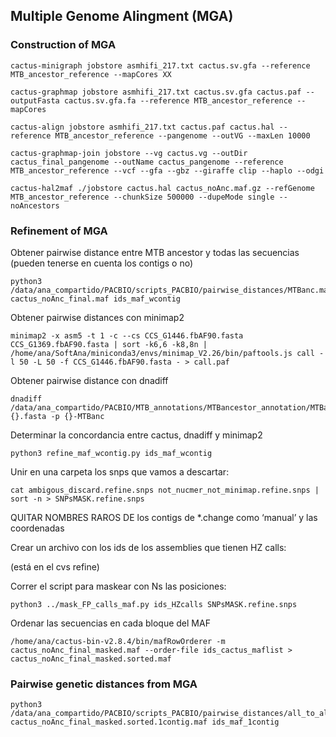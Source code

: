 ## Multiple Genome Alingment (MGA)
### Construction of MGA

```
cactus-minigraph jobstore asmhifi_217.txt cactus.sv.gfa --reference MTB_ancestor_reference --mapCores XX

cactus-graphmap jobstore asmhifi_217.txt cactus.sv.gfa cactus.paf --outputFasta cactus.sv.gfa.fa --reference MTB_ancestor_reference --mapCores 

cactus-align jobstore asmhifi_217.txt cactus.paf cactus.hal --reference MTB_ancestor_reference --pangenome --outVG --maxLen 10000

cactus-graphmap-join jobstore --vg cactus.vg --outDir cactus_final_pangenome --outName cactus_pangenome --reference MTB_ancestor_reference --vcf --gfa --gbz --giraffe clip --haplo --odgi

cactus-hal2maf ./jobstore cactus.hal cactus_noAnc.maf.gz --refGenome MTB_ancestor_reference --chunkSize 500000 --dupeMode single --noAncestors
```


### Refinement of MGA

Obtener pairwise distance entre MTB ancestor y todas las secuencias (pueden tenerse en cuenta los contigs o no)
```
python3 /data/ana_compartido/PACBIO/scripts_PACBIO/pairwise_distances/MTBanc.maf.pairwise.multiprocess.py cactus_noAnc_final.maf ids_maf_wcontig
```
Obtener pairwise distances con minimap2

```
minimap2 -x asm5 -t 1 -c --cs CCS_G1446.fbAF90.fasta CCS_G1369.fbAF90.fasta | sort -k6,6 -k8,8n | /home/ana/SoftAna/miniconda3/envs/minimap_V2.26/bin/paftools.js call -l 50 -L 50 -f CCS_G1446.fbAF90.fasta - > call.paf

```

Obtener pairwise distance con dnadiff

```
dnadiff /data/ana_compartido/PACBIO/MTB_annotations/MTBancestor_annotation/MTBancestor.fna {}.fasta -p {}-MTBanc
```

Determinar la concordancia entre cactus, dnadiff y minimap2
```
python3 refine_maf_wcontig.py ids_maf_wcontig
```
Unir en una carpeta los snps que vamos a descartar:
```
cat ambigous_discard.refine.snps not_nucmer_not_minimap.refine.snps | sort -n > SNPsMASK.refine.snps
```
QUITAR NOMBRES RAROS DE los contigs de *.change como ‘manual’ y las coordenadas

Crear un archivo con los ids de los assemblies que tienen HZ calls:

(está en el cvs refine)

Correr el script para maskear con Ns las posiciones:
```
python3 ../mask_FP_calls_maf.py ids_HZcalls SNPsMASK.refine.snps
```
Ordenar las secuencias en cada bloque del MAF
```
/home/ana/cactus-bin-v2.8.4/bin/mafRowOrderer -m cactus_noAnc_final_masked.maf --order-file ids_cactus_maflist > cactus_noAnc_final_masked.sorted.maf
```


### Pairwise genetic distances from MGA

```
python3 /data/ana_compartido/PACBIO/scripts_PACBIO/pairwise_distances/all_to_all.mafmasked.pairwise.multiprocess.py cactus_noAnc_final_masked.sorted.1contig.maf ids_maf_1contig
```
